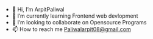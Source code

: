 - 👋 Hi, I’m ArpitPaliwal
- 🌱 I’m currently learning Frontend web devlopment
- 💞️ I’m looking to collaborate on Opensource Programs
- 📫 How to reach me Paliwalarpit08@gmail.com

<!---
Arpit0408/Arpit0408 is a ✨ special ✨ repository because its `README.md` (this file) appears on your GitHub profile.
You can click the Preview link to take a look at your changes.
--->

